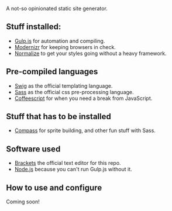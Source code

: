 A not-so opinionated static site generator.

## Stuff installed:

- [Gulp.js](http://gulpjs.com) for automation and compiling.
- [Modernizr](http://modernizr.com) for keeping browsers in check.
- [Normalize](http://necolas.github.io/normalize.css) to get your styles going without a heavy framework.

## Pre-compiled languages

- [Swig](http://paularmstrong.github.io/swig) as the official templating language.
- [Sass](http://sass-lang.com) as the official css pre-processing language.
- [Coffeescript](http://coffeescript.org) for when you need a break from JavaScript.

## Stuff that has to be installed

- [Compass](http://compass-style.org) for sprite building, and other fun stuff with Sass.

## Software used

- [Brackets](http://brackets.io) the official text editor for this repo.
- [Node.js](http://nodejs.org) because you can't run Gulp.js without it.

## How to use and configure

Coming soon!
